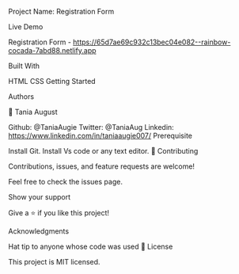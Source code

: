 Project Name: Registration Form

Live Demo

Registration Form - https://65d7ae69c932c13bec04e082--rainbow-cocada-7abd88.netlify.app

Built With

HTML
CSS
Getting Started

Authors

👤 Tania August

Github: @TaniaAugie
Twitter: @TaniaAug
Linkedin: https://www.linkedin.com/in/taniaaugie007/
Prerequisite

Install Git.
Install Vs code or any text editor.
🤝 Contributing

Contributions, issues, and feature requests are welcome!

Feel free to check the issues page.

Show your support

Give a ⭐️ if you like this project!

Acknowledgments

Hat tip to anyone whose code was used
📝 License

This project is MIT licensed.
